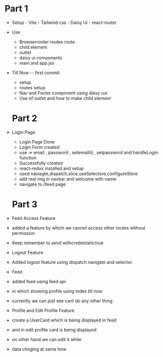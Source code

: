 # Part 1

- Setup 
       - Vite 
       - Tailwind css 
       - Daisy Ui
       - react-router

- Use 
     - Browserrouter routes route 
     - child element
     - outlet 
     - daisy ui components 
     - main and app.jsx

- Till Now -- first commit 
  - setup 
  - routes setup 
  - Nav and Footer component using daisy uui
  - Use of outlet and how to make child element

  # Part 2
 - Login Page 
   - Login Page Done
   - Login Form created 
   - use -> email , password , setemailId , setpassword and handleLogin function 
   - Successfully created
   - react-redux installed and setup
   - used naviagte,dispatch,slice,useSelectore,configureStore
   - add real img in navbar and welcome with name 
   - navigate to /feed page

   # Part 3
    
  - Feed Access Feature
   - added a feature by which we cannot access other routes without permission 
   - Keep remember to send withcredentails:true

  - Logout Feature
   - Added logout feature using dispatch navigate and selector 

  - Feed 
   - added feed using feed api 
   - in which showing profile using index till now
   - currently we can just see cant do any other thing
   
   
  - Profile and Edit Profile Feature
   - create a UserCard which is being displayed in feed 
   - and in edit profile card is being displayed 
   - on other hand we can edit it while 
   - data chnging at same time 

   
